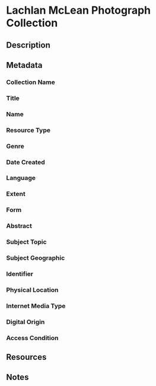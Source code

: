# Lachlan McLean Photograph Collection
## Description
## Metadata
### Collection Name
### Title
### Name
### Resource Type
### Genre
### Date Created
### Language
### Extent
### Form
### Abstract
### Subject Topic
### Subject Geographic
### Identifier
### Physical Location
### Internet Media Type
### Digital Origin
### Access Condition
## Resources
## Notes
